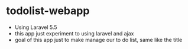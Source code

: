 # todolist-webapp

- Using Laravel 5.5
- this app just experiment to using laravel and ajax
- goal of this app just to make manage our to do list, same like the title
